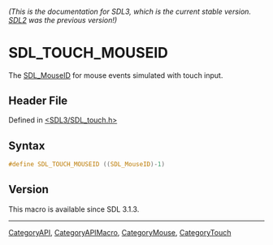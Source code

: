###### (This is the documentation for SDL3, which is the current stable version. [SDL2](https://wiki.libsdl.org/SDL2/) was the previous version!)
# SDL_TOUCH_MOUSEID

The [SDL_MouseID](SDL_MouseID) for mouse events simulated with touch input.

## Header File

Defined in [<SDL3/SDL_touch.h>](https://github.com/libsdl-org/SDL/blob/main/include/SDL3/SDL_touch.h)

## Syntax

```c
#define SDL_TOUCH_MOUSEID ((SDL_MouseID)-1)
```

## Version

This macro is available since SDL 3.1.3.

----
[CategoryAPI](CategoryAPI), [CategoryAPIMacro](CategoryAPIMacro), [CategoryMouse](CategoryMouse), [CategoryTouch](CategoryTouch)

